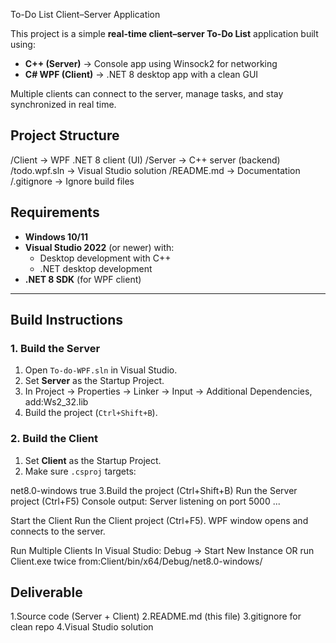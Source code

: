 To-Do List Client–Server Application

This project is a simple **real-time client–server To-Do List** application built using:

- **C++ (Server)** → Console app using Winsock2 for networking  
- **C# WPF (Client)** → .NET 8 desktop app with a clean GUI  

Multiple clients can connect to the server, manage tasks, and stay synchronized in real time.

## Project Structure

/Client → WPF .NET 8 client (UI)
/Server → C++ server (backend)
/todo.wpf.sln → Visual Studio solution
/README.md → Documentation
/.gitignore → Ignore build files

##  Requirements

- **Windows 10/11**
- **Visual Studio 2022** (or newer) with:
  - Desktop development with C++
  - .NET desktop development
- **.NET 8 SDK** (for WPF client)

---

##  Build Instructions

### 1. Build the Server
1. Open `To-do-WPF.sln` in Visual Studio.
2. Set **Server** as the Startup Project.
3. In Project → Properties → Linker → Input → Additional Dependencies, add:Ws2_32.lib
4. Build the project (`Ctrl+Shift+B`).

### 2. Build the Client
1. Set **Client** as the Startup Project.
2. Make sure `.csproj` targets:

<TargetFramework>net8.0-windows</TargetFramework>
<UseWPF>true</UseWPF>
3.Build the project (Ctrl+Shift+B)
Run the Server project (Ctrl+F5)
Console output:
Server listening on port 5000 ...

Start the Client
Run the Client project (Ctrl+F5).
WPF window opens and connects to the server.

Run Multiple Clients
In Visual Studio: Debug → Start New Instance
OR run Client.exe twice from:Client/bin/x64/Debug/net8.0-windows/

## Deliverable

1.Source code (Server + Client)
2.README.md (this file)
3.gitignore for clean repo
4.Visual Studio solution
